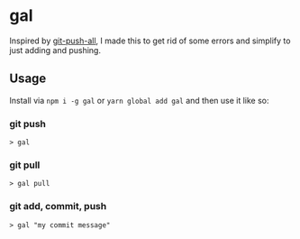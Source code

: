 # gal
Inspired by [git-push-all](https://github.com/ssmolkin1/git-push-all), I made this to get rid of some errors and simplify to just adding and pushing.

## Usage
Install via `npm i -g gal` or `yarn global add gal` and then use it like so:

### git push
```
> gal
```

### git pull
```
> gal pull
```

### git add, commit, push
```
> gal "my commit message"
```